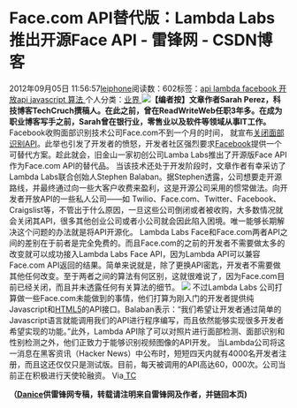 
# Face.com API替代版：Lambda Labs推出开源Face API - 雷锋网 - CSDN博客


2012年09月05日 11:56:57[leiphone](https://me.csdn.net/leiphone)阅读数：602标签：[api																](https://so.csdn.net/so/search/s.do?q=api&t=blog)[lambda																](https://so.csdn.net/so/search/s.do?q=lambda&t=blog)[facebook																](https://so.csdn.net/so/search/s.do?q=facebook&t=blog)[开放api																](https://so.csdn.net/so/search/s.do?q=开放api&t=blog)[javascript																](https://so.csdn.net/so/search/s.do?q=javascript&t=blog)[算法																](https://so.csdn.net/so/search/s.do?q=算法&t=blog)[
							](https://so.csdn.net/so/search/s.do?q=javascript&t=blog)[
																					](https://so.csdn.net/so/search/s.do?q=开放api&t=blog)个人分类：[业界																](https://blog.csdn.net/leiphone/article/category/873390)
[
																								](https://so.csdn.net/so/search/s.do?q=开放api&t=blog)
[
				](https://so.csdn.net/so/search/s.do?q=facebook&t=blog)
[
			](https://so.csdn.net/so/search/s.do?q=facebook&t=blog)
[
		](https://so.csdn.net/so/search/s.do?q=lambda&t=blog)
[
	](https://so.csdn.net/so/search/s.do?q=api&t=blog)
![](http://www.leiphone.com/wp-content/uploads/2012/09/lambda-labs-face-api2.jpg)**【编者按】文章作者Sarah Perez，科技博客TechCruch撰稿人。在此之前，曾在ReadWriteWeb任职3年多。在成为职业博客写手之前，Sarah曾在银行业，零售业以及软件等领域从事IT工作。**
Facebook收购面部识别技术公司Face.com不到一个月的时间， 就宣布[关闭面部识别API](http://www.leiphone.com/face-com-shut-down-api.html)。此举也引发了开发者的愤怒，开发者社区强烈要求[Facebook](http://www.leiphone.com/Facebook)提供一个可替代方案。趁此就会，旧金山一家初创公司Lamba
 Labs推出了开源版Face API作为Face.com API的替代品。
当该技术还处于开发阶段时，文章作者有幸采访了Lambda Labs联合创始人Stephen Balaban。据Stephen透露，公司想要走开源路线，并最终通过向一些大客户收费来盈利，这是开源公司采用的惯常做法。向开发者开放API的一些私人公司——如 Twilio、Face.com、Twitter、Facebook、Craigslist等，不管出于什么原因，一旦这些公司倒闭或者被收购，大多数情况就会关闭其API，很多其他创业公司或者小公司就会因此陷入困境。唯一能够长期解决这个问题的办法就是将API开源化。
Lambda Labs Face和Face.com两者API之间的差别在于前者是完全免费的。而且Face.com的之前的开发者不需要做太多的改变就可以成功接入Lambda Labs Face API，因为Lambda API可以兼容Face.com API返回的结果。简单来说就是，除了更换API密匙，开发者不需要做其他任何改变。至于两者之间的算法有何区别，这就很难说了，因为Face.com目前已经关闭，而且并未透露任何有关算法的细节。
![](http://www.leiphone.com/wp-content/uploads/2012/09/lambda-labs-face-api-174505.jpg)
不过Lambda Labs 公司打算做一些Face.com未能做到的事情，他们打算为刚入门的开发者提供纯Javascript和[HTML5](http://www.leiphone.com/0822-ce6093-html5.html)的API接口。Balaban表示：“我们希望让开发者通过简单的Javascript语言就能调用我们的API进行程序编写，而且依然能够实现很多开发者希望实现的功能。”此外，Lambda
 API除了可以对照片进行面部检测、面部识别和性别检测之外，他们正致力于能够识别视频图像的API开发。
当Lambda公司将这一消息在黑客资讯（Hacker News）中公布时，短短四天内就有4000名开发者注册，而且这还仅仅只是测试版。目前，每天被调用的API高达60，000次。公司当前正在积极进行天使轮融资。
Via[ TC](http://techcrunch.com/2012/09/04/following-facebooks-shut-down-of-face-coms-facial-recognition-api-lambda-labs-debuts-an-open-source-alternative/)

**（****[Danice](http://www.leiphone.com/author/danice)****供****雷锋网****专稿，转载请注明来自雷锋网及作者，并链回本页)**

